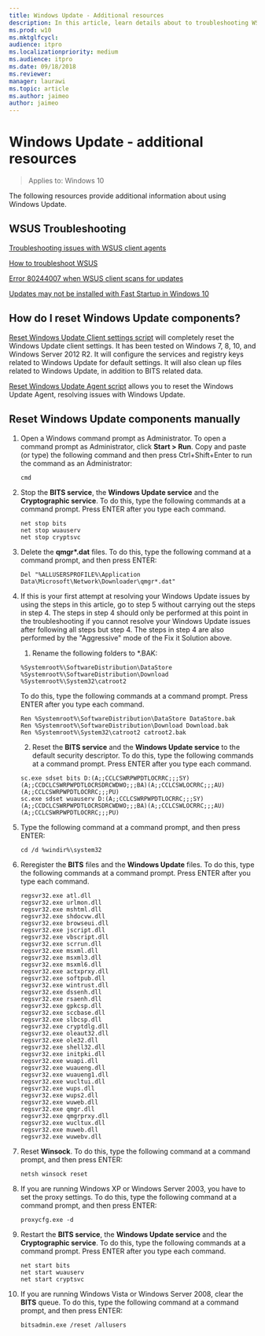 ```yaml
---
title: Windows Update - Additional resources
description: In this article, learn details about to troubleshooting WSUS and resetting Windows Update components manually.
ms.prod: w10
ms.mktglfcycl:
audience: itpro
ms.localizationpriority: medium
ms.audience: itpro
ms.date: 09/18/2018
ms.reviewer:
manager: laurawi
ms.topic: article
ms.author: jaimeo
author: jaimeo
---
```


# Windows Update - additional resources

> Applies to: Windows 10

The following resources provide additional information about using Windows Update.

## WSUS Troubleshooting

[Troubleshooting issues with WSUS client agents](https://support.microsoft.com/help/10132/)

[How to troubleshoot WSUS](https://support.microsoft.com/help/4025764/)

[Error 80244007 when WSUS client scans for updates](https://support.microsoft.com/help/4096317/)

[Updates may not be installed with Fast Startup in Windows 10](https://support.microsoft.com/help/4011287/)

## How do I reset Windows Update components?

[Reset Windows Update Client settings script](https://gallery.technet.microsoft.com/scriptcenter/Reset-WindowsUpdateps1-e0c5eb78) will completely reset the Windows Update client settings. It has been tested on Windows 7, 8, 10, and Windows Server 2012 R2. It will configure the services and registry keys related to Windows Update for default settings. It will also clean up files related to Windows Update, in addition to BITS related data.

[Reset Windows Update Agent script](https://gallery.technet.microsoft.com/scriptcenter/Reset-Windows-Update-Agent-d824badc) allows you to reset the Windows Update Agent, resolving issues with Windows Update.

## Reset Windows Update components manually

1. Open a Windows command prompt as Administrator. To open a command prompt as Administrator, click **Start > Run**. Copy and paste (or type) the following command and then press Ctrl+Shift+Enter to run the command as an Administrator:
   ``` console
   cmd
   ```
2. Stop the **BITS service**, the **Windows Update service** and the **Cryptographic service**. To do this, type the following commands at a command prompt. Press ENTER after you type each command.
   ``` console
   net stop bits
   net stop wuauserv
   net stop cryptsvc   
   ```
3. Delete the **qmgr\*.dat** files. To do this, type the following command at a command prompt, and then press ENTER:
   ``` console
   Del "%ALLUSERSPROFILE%\Application Data\Microsoft\Network\Downloader\qmgr*.dat"
   ```
4. If this is your first attempt at resolving your Windows Update issues by using the steps in this article, go to step 5 without carrying out the steps in step 4. The steps in step 4 should only be performed at this point in the troubleshooting if you cannot resolve your Windows Update issues after following all steps but step 4. The steps in step 4 are also performed by the "Aggressive" mode of the Fix it Solution above.
   1. Rename the following folders to *.BAK:
   ``` console
   %Systemroot%\SoftwareDistribution\DataStore
   %Systemroot%\SoftwareDistribution\Download
   %Systemroot%\System32\catroot2
   ```
   To do this, type the following commands at a command prompt. Press ENTER after you type each command.
   ``` console
   Ren %Systemroot%\SoftwareDistribution\DataStore DataStore.bak
   Ren %Systemroot%\SoftwareDistribution\Download Download.bak
   Ren %Systemroot%\System32\catroot2 catroot2.bak
   ```
   2. Reset the **BITS service** and the **Windows Update service** to the default security descriptor. To do this, type the following commands at a command prompt. Press ENTER after you type each command.
   ``` console
   sc.exe sdset bits D:(A;;CCLCSWRPWPDTLOCRRC;;;SY)(A;;CCDCLCSWRPWPDTLOCRSDRCWDWO;;;BA)(A;;CCLCSWLOCRRC;;;AU)(A;;CCLCSWRPWPDTLOCRRC;;;PU)
   sc.exe sdset wuauserv D:(A;;CCLCSWRPWPDTLOCRRC;;;SY)(A;;CCDCLCSWRPWPDTLOCRSDRCWDWO;;;BA)(A;;CCLCSWLOCRRC;;;AU)(A;;CCLCSWRPWPDTLOCRRC;;;PU)
   ```
5. Type the following command at a command prompt, and then press ENTER:
   ``` console
   cd /d %windir%\system32
   ```
6. Reregister the **BITS** files and the **Windows Update** files. To do this, type the following commands at a command prompt. Press ENTER after you type each command.

   ``` console
   regsvr32.exe atl.dll
   regsvr32.exe urlmon.dll
   regsvr32.exe mshtml.dll
   regsvr32.exe shdocvw.dll
   regsvr32.exe browseui.dll
   regsvr32.exe jscript.dll
   regsvr32.exe vbscript.dll
   regsvr32.exe scrrun.dll
   regsvr32.exe msxml.dll
   regsvr32.exe msxml3.dll
   regsvr32.exe msxml6.dll
   regsvr32.exe actxprxy.dll
   regsvr32.exe softpub.dll
   regsvr32.exe wintrust.dll
   regsvr32.exe dssenh.dll
   regsvr32.exe rsaenh.dll
   regsvr32.exe gpkcsp.dll
   regsvr32.exe sccbase.dll
   regsvr32.exe slbcsp.dll
   regsvr32.exe cryptdlg.dll
   regsvr32.exe oleaut32.dll
   regsvr32.exe ole32.dll
   regsvr32.exe shell32.dll
   regsvr32.exe initpki.dll
   regsvr32.exe wuapi.dll
   regsvr32.exe wuaueng.dll
   regsvr32.exe wuaueng1.dll
   regsvr32.exe wucltui.dll
   regsvr32.exe wups.dll
   regsvr32.exe wups2.dll
   regsvr32.exe wuweb.dll
   regsvr32.exe qmgr.dll
   regsvr32.exe qmgrprxy.dll
   regsvr32.exe wucltux.dll
   regsvr32.exe muweb.dll
   regsvr32.exe wuwebv.dll
   ```

7. Reset **Winsock**. To do this, type the following command at a command prompt, and then press ENTER:
   ``` console
   netsh winsock reset
   ```
8. If you are running Windows XP or Windows Server 2003, you have to set the proxy settings. To do this, type the following command at a command prompt, and then press ENTER:
   ``` console
   proxycfg.exe -d
   ```
9. Restart the **BITS service**, the **Windows Update service** and the **Cryptographic service**. To do this, type the following commands at a command prompt. Press ENTER after you type each command.
   ``` console
   net start bits
   net start wuauserv   
   net start cryptsvc 
   ```
10. If you are running Windows Vista or Windows Server 2008, clear the **BITS** queue. To do this, type the following command at a command prompt, and then press ENTER:
    ``` console
    bitsadmin.exe /reset /allusers
    ```
